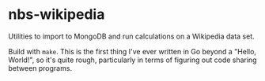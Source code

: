 # nbs-wikipedia

Utilities to import to MongoDB and run calculations on a Wikipedia data set.

Build with `make`. This is the first thing I've ever written in Go
beyond a "Hello, World!", so it's quite rough, particularly in terms of
figuring out code sharing between programs.
